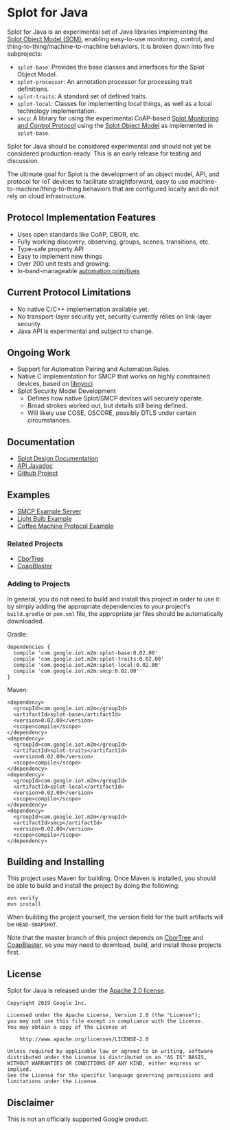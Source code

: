 Splot for Java
==============

Splot for Java is an experimental set of Java libraries implementing
the [Splot Object Model (SOM)][SOM], enabling easy-to-use monitoring,
control, and thing-to-thing/machine-to-machine behaviors. It is broken
down into five subprojects:

*   `splot-base`: Provides the base classes and interfaces for the
    Splot Object Model.
*   `splot-processor`: An annotation processor for processing trait
    definitions.
*   `splot-traits`: A standard set of defined traits.
*   `splot-local`: Classes for implementing local things,
    as well as a local technology implementation.
*   `smcp`: A library for using the experimental CoAP-based [Splot Monitoring and Control Protocol][SMCP]
   using the [Splot Object Model][SOM] as
   implemented in `splot-base`.

[SOM]: https://google.github.io/splot-java/splot-book/som/intro.html
[SMCP]: https://google.github.io/splot-java/splot-book/smcp/intro.html

Splot for Java should be considered experimental and should not yet be
considered production-ready. This is an early release for testing and
discussion.

The ultimate goal for Splot is the development of an object model, API,
and protocol for IoT devices to facilitate straightforward,
easy to use machine-to-machine/thing-to-thing behaviors that are configured
locally and do not rely on cloud infrastructure.

## Protocol Implementation Features ##

*   Uses open standards like CoAP, CBOR, etc.
*   Fully working discovery, observing, groups, scenes, transitions, etc.
*   Type-safe property API
*   Easy to implement new things
*   Over 200 unit tests and growing.
*   In-band-manageable [automation primitives](doc/automation.md)

## Current Protocol Limitations ##

*   No native C/C++ implementation available yet.
*   No transport-layer security yet, security currently relies on
    link-layer security.
*   Java API is experimental and subject to change.

## Ongoing Work ##

*   Support for Automation Pairing and Automation Rules.
*   Native C implementation for SMCP that works on highly constrained
    devices, based on [libnyoci](http://libnyoci.org)
*   Splot Security Model Development
    *   Defines how native Splot/SMCP devices will securely operate.
    *   Broad strokes worked out, but details still being defined.
    *   Will likely use COSE, OSCORE, possibly DTLS under certain
        circumstances.

## Documentation ##

*   [Splot Design Documentation](https://google.github.io/splot-java/splot-book/)
*   [API Javadoc](https://google.github.io/splot-java/releases/latest/apidocs/)
*   [Github Project](https://github.com/google/splot-java)

## Examples ##

*   [SMCP Example Server](smcp-example-server/)
*   [Light Bulb Example](smcp-example-server/src/main/java/com/example/smcp/server/MyLightBulb.java)
*   [Coffee Machine Protocol Example](https://docs.google.com/document/d/e/2PACX-1vQselDu8k3rLdt8Qncy5ryL3uz7toLzzHgS6Sz9F0bfl1IhJsGzvsBG-WP5u3dLDkjITJipCFy6Ip18/pub)

<!-- TODO: Update this with real URL
*   [High-level introductory slide deck](TBD)
-->


### Related Projects ###

*   [CborTree](https://github.com/google/cbortree)
*   [CoapBlaster](https://github.com/google/coapblaster)

### Adding to Projects ###

In general, you do not need to build and install this project
in order to use it: by simply adding the appropriate dependencies
to your project's `build.gradle` or `pom.xml` file, the appropriate
jar files should be automatically downloaded.

Gradle:

    dependencies {
      compile 'com.google.iot.m2m:splot-base:0.02.00'
      compile 'com.google.iot.m2m:splot-traits:0.02.00'
      compile 'com.google.iot.m2m:splot-local:0.02.00'
      compile 'com.google.iot.m2m:smcp:0.02.00'
    }

Maven:

    <dependency>
      <groupId>com.google.iot.m2m</groupId>
      <artifactId>splot-base</artifactId>
      <version>0.02.00</version>
      <scope>compile</scope>
    </dependency>
    <dependency>
      <groupId>com.google.iot.m2m</groupId>
      <artifactId>splot-traits</artifactId>
      <version>0.02.00</version>
      <scope>compile</scope>
    </dependency>
    <dependency>
      <groupId>com.google.iot.m2m</groupId>
      <artifactId>splot-local</artifactId>
      <version>0.02.00</version>
      <scope>compile</scope>
    </dependency>
    <dependency>
      <groupId>com.google.iot.m2m</groupId>
      <artifactId>smcp</artifactId>
      <version>0.02.00</version>
      <scope>compile</scope>
    </dependency>

## Building and Installing ##

This project uses Maven for building. Once Maven is installed, you
should be able to build and install the project by doing the
following:

    mvn verify
    mvn install

When building the project yourself, the version field for the
built artifacts will be `HEAD-SNAPSHOT`.

Note that the master branch of this project depends on
[CborTree](https://github.com/google/cbortree/) and
[CoapBlaster](https://github.com/google/coapblaster/), so you may need
to download, build, and install those projects first.


## License ##

Splot for Java is released under the [Apache 2.0 license](LICENSE).

    Copyright 2019 Google Inc.

    Licensed under the Apache License, Version 2.0 (the "License");
    you may not use this file except in compliance with the License.
    You may obtain a copy of the License at

        http://www.apache.org/licenses/LICENSE-2.0

    Unless required by applicable law or agreed to in writing, software
    distributed under the License is distributed on an "AS IS" BASIS,
    WITHOUT WARRANTIES OR CONDITIONS OF ANY KIND, either express or implied.
    See the License for the specific language governing permissions and
    limitations under the License.

## Disclaimer ##

This is not an officially supported Google product.
